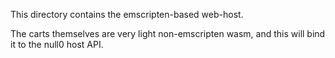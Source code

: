 This directory contains the emscripten-based web-host.

The carts themselves are very light non-emscripten wasm, and this will bind it to the null0 host API.
